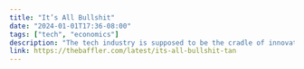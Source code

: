 ```yaml
---
title: "It’s All Bullshit"
date: "2024-01-01T17:36-08:00"
tags: ["tech", "economics"]
description: "The tech industry is supposed to be the cradle of innovation—but it’s become a redoubt of waste and unproductivity."
link: https://thebaffler.com/latest/its-all-bullshit-tan
---
```

